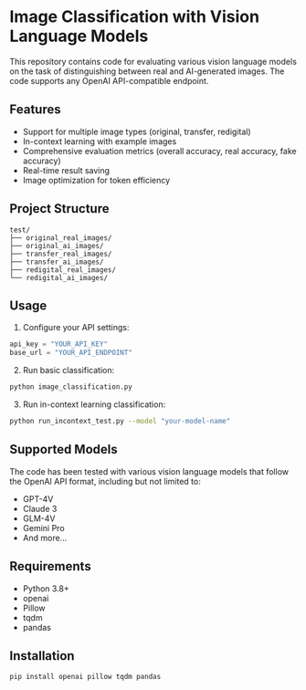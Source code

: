 # Image Classification with Vision Language Models

This repository contains code for evaluating various vision language models on the task of distinguishing between real and AI-generated images. The code supports any OpenAI API-compatible endpoint.

## Features

- Support for multiple image types (original, transfer, redigital)
- In-context learning with example images
- Comprehensive evaluation metrics (overall accuracy, real accuracy, fake accuracy)
- Real-time result saving
- Image optimization for token efficiency

## Project Structure

```
test/
├── original_real_images/
├── original_ai_images/
├── transfer_real_images/
├── transfer_ai_images/
├── redigital_real_images/
└── redigital_ai_images/
```

## Usage

1. Configure your API settings:
```python
api_key = "YOUR_API_KEY"
base_url = "YOUR_API_ENDPOINT"
```

2. Run basic classification:
```bash
python image_classification.py
```

3. Run in-context learning classification:
```bash
python run_incontext_test.py --model "your-model-name"
```

## Supported Models

The code has been tested with various vision language models that follow the OpenAI API format, including but not limited to:
- GPT-4V
- Claude 3
- GLM-4V
- Gemini Pro
- And more...

## Requirements

- Python 3.8+
- openai
- Pillow
- tqdm
- pandas

## Installation

```bash
pip install openai pillow tqdm pandas
```
